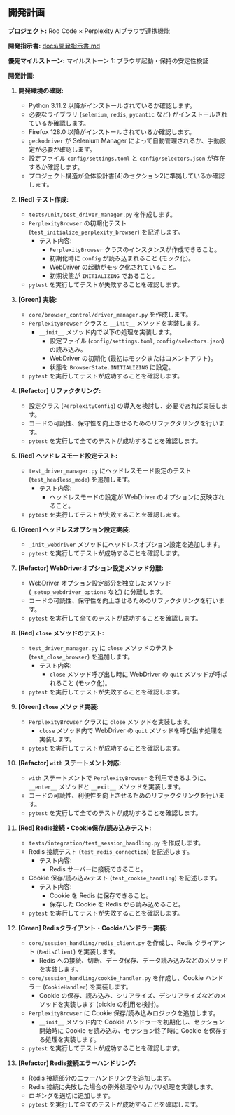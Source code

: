 ## 開発計画

**プロジェクト:** Roo Code × Perplexity AIブラウザ連携機能

**開発指示書:** [docs\開発指示書.md](docs\開発指示書.md)

**優先マイルストーン:** マイルストーン 1: ブラウザ起動・保持の安定性検証

**開発計画:**

1.  **開発環境の確認:**
    *   Python 3.11.2 以降がインストールされているか確認します。
    *   必要なライブラリ (`selenium`, `redis`, `pydantic` など) がインストールされているか確認します。
    *   Firefox 128.0 以降がインストールされているか確認します。
    *   `geckodriver` が Selenium Manager によって自動管理されるか、手動設定が必要か確認します。
    *   設定ファイル `config/settings.toml` と `config/selectors.json` が存在するか確認します。
    *   プロジェクト構造が全体設計書[4]のセクション2に準拠しているか確認します。

2.  **[Red] テスト作成:**
    *   `tests/unit/test_driver_manager.py` を作成します。
    *   `PerplexityBrowser` の初期化テスト (`test_initialize_perplexity_browser`) を記述します。
        *   テスト内容:
            *   `PerplexityBrowser` クラスのインスタンスが作成できること。
            *   初期化時に `config` が読み込まれること (モック化)。
            *   WebDriver の起動がモック化されていること。
            *   初期状態が `INITIALIZING` であること。
    *   `pytest` を実行してテストが失敗することを確認します。

3.  **[Green] 実装:**
    *   `core/browser_control/driver_manager.py` を作成します。
    *   `PerplexityBrowser` クラスと `__init__` メソッドを実装します。
        *   `__init__` メソッド内で以下の処理を実装します。
            *   設定ファイル (`config/settings.toml`, `config/selectors.json`) の読み込み。
            *   WebDriver の初期化 (最初はモックまたはコメントアウト)。
            *   状態を `BrowserState.INITIALIZING` に設定。
    *   `pytest` を実行してテストが成功することを確認します。

4.  **[Refactor] リファクタリング:**
    *   設定クラス (`PerplexityConfig`) の導入を検討し、必要であれば実装します。
    *   コードの可読性、保守性を向上させるためのリファクタリングを行います。
    *   `pytest` を実行して全てのテストが成功することを確認します。

5.  **[Red] ヘッドレスモード設定テスト:**
    *   `test_driver_manager.py` にヘッドレスモード設定のテスト (`test_headless_mode`) を追加します。
        *   テスト内容:
            *   ヘッドレスモードの設定が WebDriver のオプションに反映されること。
    *   `pytest` を実行してテストが失敗することを確認します。

6.  **[Green] ヘッドレスオプション設定実装:**
    *   `_init_webdriver` メソッドにヘッドレスオプション設定を追加します。
    *   `pytest` を実行してテストが成功することを確認します。

7.  **[Refactor] WebDriverオプション設定メソッド分離:**
    *   WebDriver オプション設定部分を独立したメソッド (`_setup_webdriver_options` など) に分離します。
    *   コードの可読性、保守性を向上させるためのリファクタリングを行います。
    *   `pytest` を実行して全てのテストが成功することを確認します。

8.  **[Red] `close` メソッドのテスト:**
    *   `test_driver_manager.py` に `close` メソッドのテスト (`test_close_browser`) を追加します。
        *   テスト内容:
            *   `close` メソッド呼び出し時に WebDriver の `quit` メソッドが呼ばれること (モック化)。
    *   `pytest` を実行してテストが失敗することを確認します。

9.  **[Green] `close` メソッド実装:**
    *   `PerplexityBrowser` クラスに `close` メソッドを実装します。
        *   `close` メソッド内で WebDriver の `quit` メソッドを呼び出す処理を実装します。
    *   `pytest` を実行してテストが成功することを確認します。

10. **[Refactor] `with` ステートメント対応:**
    *   `with` ステートメントで `PerplexityBrowser` を利用できるように、`__enter__` メソッドと `__exit__` メソッドを実装します。
    *   コードの可読性、利便性を向上させるためのリファクタリングを行います。
    *   `pytest` を実行して全てのテストが成功することを確認します。

11. **[Red] Redis接続・Cookie保存/読み込みテスト:**
    *   `tests/integration/test_session_handling.py` を作成します。
    *   Redis 接続テスト (`test_redis_connection`) を記述します。
        *   テスト内容:
            *   Redis サーバーに接続できること。
    *   Cookie 保存/読み込みテスト (`test_cookie_handling`) を記述します。
        *   テスト内容:
            *   Cookie を Redis に保存できること。
            *   保存した Cookie を Redis から読み込めること。
    *   `pytest` を実行してテストが失敗することを確認します。

12. **[Green] Redisクライアント・Cookieハンドラー実装:**
    *   `core/session_handling/redis_client.py` を作成し、Redis クライアント (`RedisClient`) を実装します。
        *   Redis への接続、切断、データ保存、データ読み込みなどのメソッドを実装します。
    *   `core/session_handling/cookie_handler.py` を作成し、Cookie ハンドラー (`CookieHandler`) を実装します。
        *   Cookie の保存、読み込み、シリアライズ、デシリアライズなどのメソッドを実装します (pickle の利用を検討)。
    *   `PerplexityBrowser` に Cookie 保存/読み込みロジックを追加します。
        *   `__init__` メソッド内で Cookie ハンドラーを初期化し、セッション開始時に Cookie を読み込み、セッション終了時に Cookie を保存する処理を実装します。
    *   `pytest` を実行してテストが成功することを確認します。

13. **[Refactor] Redis接続エラーハンドリング:**
    *   Redis 接続部分のエラーハンドリングを追加します。
    *   Redis 接続に失敗した場合の例外処理やリカバリ処理を実装します。
    *   ロギングを適切に追加します。
    *   `pytest` を実行して全てのテストが成功することを確認します。